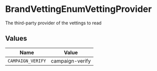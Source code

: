 # BrandVettingEnumVettingProvider

The third-party provider of the vettings to read


## Values

| Name              | Value             |
| ----------------- | ----------------- |
| `CAMPAIGN_VERIFY` | campaign-verify   |